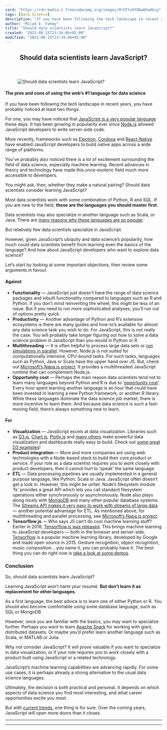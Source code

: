 ```yaml
---
card: "https://cdn-media-1.freecodecamp.org/images/0*UTtvUYQAa6heAbiq"
tags: [Data Science]
description: "If you have been following the tech landscape in recent years"
author: "Milad E. Fahmy"
title: "Should data scientists learn JavaScript?"
created: "2021-08-15T23:34:06+02:00"
modified: "2021-08-15T23:34:06+02:00"
---
```

<div class="site-wrapper">
<main id="site-main" class="site-main outer">
<div class="inner">
<article class="post-full post tag-data-science tag-javascript tag-programming tag-tech tag-careers ">
<header class="post-full-header">
<h1 class="post-full-title">Should data scientists learn JavaScript?</h1>
</header>
<figure class="post-full-image">
<picture>
<source media="(max-width: 700px)" sizes="1px" srcset="data:image/gif;base64,R0lGODlhAQABAIAAAAAAAP///yH5BAEAAAAALAAAAAABAAEAAAIBRAA7 1w">
<source media="(min-width: 701px)" sizes="(max-width: 800px) 400px,
(max-width: 1170px) 700px,
1400px" srcset="https://cdn-media-1.freecodecamp.org/images/0*UTtvUYQAa6heAbiq 300w,
https://cdn-media-1.freecodecamp.org/images/0*UTtvUYQAa6heAbiq 600w,
https://cdn-media-1.freecodecamp.org/images/0*UTtvUYQAa6heAbiq 1000w,
https://cdn-media-1.freecodecamp.org/images/0*UTtvUYQAa6heAbiq 2000w">
<img onerror="this.style.display='none'" src="https://cdn-media-1.freecodecamp.org/images/0*UTtvUYQAa6heAbiq" alt="Should data scientists learn JavaScript?">
</picture>
</figure>
<section class="post-full-content">
<div class="post-content">
<h4 id="the-pros-and-cons-of-using-the-web-s-1-language-for-data-science">The pros and cons of using the web’s #1 language for data science</h4><p>If you have been following the tech landscape in recent years, you have probably noticed at least two things.</p><p>For one, you may have noticed that <a href="https://insights.stackoverflow.com/survey/2017#technology-programming-languages" rel="noopener">JavaScript is a very popular language </a>these days. It has been growing in popularity ever since <a href="https://nodejs.org/en/" rel="noopener">Node.js</a> allowed JavaScript developers to write server-side code.</p><p>More recently, frameworks such as <a href="https://electronjs.org/" rel="noopener">Electron</a>, <a href="https://cordova.apache.org/" rel="noopener">Cordova</a> and <a href="https://facebook.github.io/react-native/" rel="noopener">React-Native</a> have enabled JavaScript developers to build native apps across a wide range of platforms.</p><p>You’ve probably also noticed there is a lot of excitement surrounding the field of data science, especially machine learning. Recent advances in theory and technology have made this once-esoteric field much more accessible to developers.</p><p>You might ask, then, whether they make a natural pairing? Should data scientists consider learning JavaScript?</p><p>Most data scientists work with some combination of Python, R and SQL. If you are new to the field, <strong>these are the languages you should master first</strong>.</p><p>Data scientists may also specialize in another language such as Scala, or Java. There are <a href="https://medium.freecodecamp.org/which-languages-should-you-learn-for-data-science-e806ba55a81f" rel="noopener">many reasons why these languages are so popular</a>.</p><p>But relatively few data scientists specialize in JavaScript.</p><p>However, given JavaScript’s ubiquity and data science’s popularity, how much could data scientists benefit from learning even the basics of the language? And how about JavaScript developers who want to explore data science?</p><p>Let’s start by looking at some important objections, then review some arguments in favour.</p><h4 id="against">Against</h4><ul><li><strong>Functionality </strong>— JavaScript just doesn’t have the range of data science packages and inbuilt functionality compared to languages such as R and Python. If you don’t mind reinventing the wheel, this might be less of an issue. But if you need to run more sophisticated analyses, you’ll run out of options pretty quick.</li><li><strong>Productivity</strong> — Another advantage of Python and R’s extensive ecosystems is there are many guides and how-to’s available for almost any data science task you wish to do. For JavaScript, this is not really the case. You will probably take longer figuring out how to solve a data science problem in JavaScript than you would in Python or R.</li><li><strong>Multithreading</strong> — It is often helpful to process large data sets or <a href="https://medium.freecodecamp.org/solve-the-unsolvable-with-monte-carlo-methods-294de03c80cd" rel="noopener">run simulations in parallel</a>. However, Node.js is not suited for computationally intensive, CPU-bound tasks. For such tasks, languages such as Python, Java or Scala have the upper hand over JS. But, check out <a href="https://github.com/Microsoft/napajs#napajs" rel="noopener">Microsoft’s Napa.js project</a>. It provides a multithreaded JavaScript runtime that can complement Node.js.</li><li><strong>Opportunity cost </strong>— Perhaps the main reason data scientists tend not to learn many languages beyond Python and R is due to ‘<a href="https://en.wikipedia.org/wiki/Opportunity_cost" rel="noopener">opportunity cost</a>’. Every hour spent learning another language is an hour that could have been invested in learning a new Python framework, or another R library. While these languages dominate the data science job market, there is more incentive to learn them. And because data science is such a fast-moving field, there’s always something new to learn.</li></ul><h4 id="for">For</h4><ul><li><strong>Visualization</strong> — JavaScript excels at data visualization. Libraries such as <a href="https://d3js.org/" rel="noopener">D3.js</a>, <a href="https://www.chartjs.org/" rel="noopener">Chart.js</a>, <a href="https://plot.ly/javascript/" rel="noopener">Plotly.js</a> and <a href="https://www.codewall.co.uk/the-best-javascript-data-visualization-charting-libraries/" rel="noopener">many others</a> make powerful data visualization and dashboards really easy to build. Check out <a href="https://github.com/d3/d3/wiki/Gallery" rel="noopener">some great D3 examples</a>!</li><li><strong>Product integration </strong>— More and more companies are using web technologies with a Node-based stack to build their core product or service. If your role as a data scientist requires you to work closely with product developers, then it cannot hurt to ‘speak’ the same language.</li><li><strong>ETL</strong> — Data processing pipelines are usually implemented in a general purpose language, like Python, Scala or Java. JavaScript often doesn’t get a look in. However, this might be unfair. Node’s filesystem module ‘fs’ provides a great API which lets you call standard filesystem operations either synchronously or asynchronously. Node also plays along nicely with <a href="https://www.mongodb.com/" rel="noopener">MongoDB</a> and many other popular database systems. The <a href="https://medium.freecodecamp.org/node-js-streams-everything-you-need-to-know-c9141306be93" rel="noopener">Streams API makes it very easy to work with streams of large data</a> — another potential advantage for ETL. As mentioned above, for multithreading and parallel processing, see <a href="https://github.com/Microsoft/napajs#napajs" rel="noopener">Microsoft’s Napa.js project</a>.</li><li><strong>Tensorflow.js</strong> — Who says JS can’t do cool machine learning stuff? Earlier in 2018, <a href="https://medium.com/tensorflow/introducing-tensorflow-js-machine-learning-in-javascript-bf3eab376db" rel="noopener">Tensorflow.js was released</a>. This brings machine learning to JavaScript developers — both in the browser and server-side. <a href="https://www.tensorflow.org/" rel="noopener">Tensorflow</a> is a popular machine learning library, developed by Google and made open source in 2015. Gesture recognition, object recognition, music composition… you name it, you can probably have it. The best thing you can do right now is <a href="https://github.com/tensorflow/tfjs/blob/master/GALLERY.md" rel="noopener">take a look at some demos</a>.</li></ul><h3 id="conclusion">Conclusion</h3><p>So, should data scientists learn JavaScript?</p><p>Learning JavaScript won’t harm your resumé. <strong>But don’t learn it as replacement for other languages.</strong></p><p>As a first language, the best advice is to learn one of either Python or R. You should also become comfortable using some database language, such as SQL or MongoDB.</p><p>However, once you are familiar with the basics, you may want to specialize further. Perhaps you want to learn <a href="https://spark.apache.org/" rel="noopener">Apache Spark</a> for working with giant, distributed datasets. Or maybe you’d prefer learn another language such as Scala, or MATLAB or Julia.</p><p>Why not consider JavaScript? It will prove valuable if you want to specialize in data visualization, or if your role requires you to work closely with a product built using JavaScript or a related technology.</p><p>JavaScript’s machine learning capabilities are advancing rapidly. For some use cases, it is perhaps already a strong alternative to the usual data science languages.</p><p>Ultimately, the decision is both practical and personal. It depends on which aspects of data science you find most interesting, and what career opportunities excite you most.</p><p>But with <a href="https://magenta.tensorflow.org/demos/" rel="noopener">current trends</a>, one thing is for sure. Over the coming years, JavaScript will open more doors than it closes.</p>
</div>
<hr>
<hr>
</section>
</article>
</div>
</main>
</div>
<!-- Google Tag Manager (noscript) -->
<!-- End Google Tag Manager (noscript) -->
